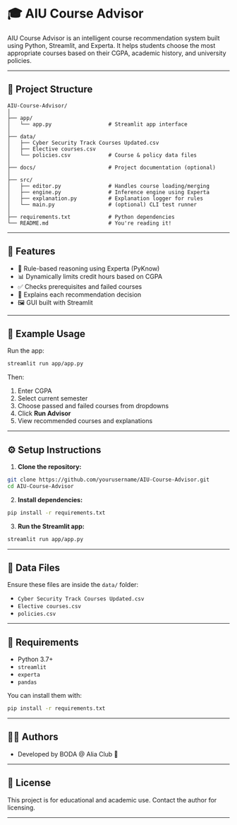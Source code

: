 # 🎓 AIU Course Advisor

AIU Course Advisor is an intelligent course recommendation system built using Python, Streamlit, and Experta. It helps students choose the most appropriate courses based on their CGPA, academic history, and university policies.

---

## 📂 Project Structure

```
AIU-Course-Advisor/
│
├── app/
│   └── app.py                  # Streamlit app interface
│
├── data/
│   ├── Cyber Security Track Courses Updated.csv
│   ├── Elective courses.csv
│   └── policies.csv            # Course & policy data files
│
├── docs/                       # Project documentation (optional)
│
├── src/
│   ├── editor.py               # Handles course loading/merging
│   ├── engine.py               # Inference engine using Experta
│   ├── explanation.py          # Explanation logger for rules
│   └── main.py                 # (optional) CLI test runner
│
├── requirements.txt            # Python dependencies
└── README.md                   # You're reading it!
```

---

## 🚀 Features

* 📘 Rule-based reasoning using Experta (PyKnow)
* 📊 Dynamically limits credit hours based on CGPA
* ✅ Checks prerequisites and failed courses
* 🧠 Explains each recommendation decision
* 🖼️ GUI built with Streamlit

---

## 🧪 Example Usage

Run the app:

```bash
streamlit run app/app.py
```

Then:

1. Enter CGPA
2. Select current semester
3. Choose passed and failed courses from dropdowns
4. Click **Run Advisor**
5. View recommended courses and explanations

---

## ⚙️ Setup Instructions

1. **Clone the repository:**

```bash
git clone https://github.com/yourusername/AIU-Course-Advisor.git
cd AIU-Course-Advisor
```

2. **Install dependencies:**

```bash
pip install -r requirements.txt
```

3. **Run the Streamlit app:**

```bash
streamlit run app/app.py
```

---

## 📁 Data Files

Ensure these files are inside the `data/` folder:

* `Cyber Security Track Courses Updated.csv`
* `Elective courses.csv`
* `policies.csv`

---

## 📌 Requirements

* Python 3.7+
* `streamlit`
* `experta`
* `pandas`

You can install them with:

```bash
pip install -r requirements.txt
```

---

## 👨‍💻 Authors

* Developed by BODA @ Alia Club 🚀

---

## 🧠 License

This project is for educational and academic use. Contact the author for licensing.

---

